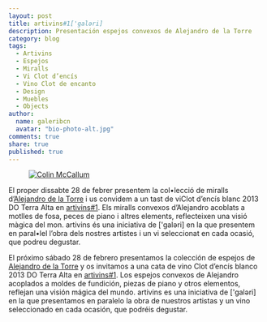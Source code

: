 ```yaml
---
layout: post
title: artivins#1['galəri]
description: Presentación espejos convexos de Alejandro de la Torre
category: blog
tags: 
  - Artivins
  - Espejos
  - Miralls
  - Vi Clot d’encís
  - Vino Clot de encanto
  - Design
  - Muebles
  - Objects
author: 
  name: galeribcn
  avatar: "bio-photo-alt.jpg"
comments: true
share: true
published: true
---
```

<figure>
	<a href="/images/ artivins1Mychel.jpg"><img src="/images/ artivins1Mychel.jpg" alt="Colin McCallum"></a>
</figure>

El proper dissabte 28 de febrer presentem la col•lecció de miralls d’[Alejandro de la Torre](http://www.galeribcn.com/articulos/Alejandro-de-la-Torre.html "Alejandro de la Torre") i us convidem a un tast de viClot d’encís blanc 2013 DO Terra Alta en [artivins#1](http://www.timeout.cat/barcelona/ca/que-fer/artivins-1 "artivins#1").
Els miralls convexos d’Alejandro acoblats a motlles de fosa, peces de piano i altres elements, reflecteixen una visió màgica del mon.
artivins és una iniciativa de ['galəri] en la que presentem en paral•lel l’obra dels nostres artistes i un vi seleccionat en cada ocasió, que podreu degustar.


El próximo sábado 28 de febrero presentamos la colección de espejos de [Alejandro de la Torre](http://www.galeribcn.com/articulos/Alejandro-de-la-Torre.html "Alejandro de la Torre") y os invitamos a una cata de vino Clot d’encís blanco 2013 DO Terra Alta en [artivins#1](http://www.timeout.cat/barcelona/ca/que-fer/artivins-1 "artivins#1").
Los espejos convexos de Alejandro acoplados a moldes de fundición, piezas de piano y otros elementos, reflejan una visión mágica del mundo.
artivins es una iniciativa de ['galəri] en la que presentamos en paralelo la obra de nuestros artistas y un vino seleccionado en cada ocasión, que podréis degustar.
